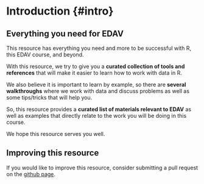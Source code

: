 # Introduction {#intro}

## Everything you need for EDAV

This resource has everything you need and more to be successful with R, this EDAV course, and beyond.

With this resource, we try to give you a **curated collection of tools and references** that will make it easier to learn how to work with data in R. 

We also believe it is important to learn by example, so there are **several walkthroughs** where we work with data and discuss problems as well as some tips/tricks that will help you.

So, this resource provides a **curated list of materials relevant to EDAV** as well as examples that directly relate to the work you will be doing in this course.

We hope this resource serves you well.

## Improving this resource

If you would like to improve this resource, consider submitting a pull request on the [github page](https://github.com/jtr13/EDAV).
